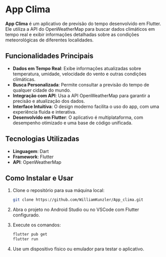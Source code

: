 # App Clima

**App Clima** é um aplicativo de previsão do tempo desenvolvido em Flutter. Ele utiliza a API do OpenWeatherMap para buscar dados climáticos em tempo real e exibir informações detalhadas sobre as condições meteorológicas de diferentes localidades.

## Funcionalidades Principais

- **Dados em Tempo Real**: Exibe informações atualizadas sobre temperatura, umidade, velocidade do vento e outras condições climáticas.
- **Busca Personalizada**: Permite consultar a previsão do tempo de qualquer cidade do mundo.
- **Integração com API**: Usa a API OpenWeatherMap para garantir a precisão e atualização dos dados.
- **Interface Intuitiva**: O design moderno facilita o uso do app, com uma experiência fluida e interativa.
- **Desenvolvido em Flutter**: O aplicativo é multiplataforma, com desempenho otimizado e uma base de código unificada.

## Tecnologias Utilizadas

- **Linguagem**: Dart
- **Framework**: Flutter
- **API**: OpenWeatherMap

## Como Instalar e Usar

1. Clone o repositório para sua máquina local:
   
   ```bash
   git clone https://github.com/WilliamKunzler/App_clima.git

2. Abra o projeto no Android Studio ou no VSCode com Flutter configurado.

3. Execute os comandos:

   ```bash
   flutter pub get
   flutter run
   
4. Use um dispositivo físico ou emulador para testar o aplicativo.

